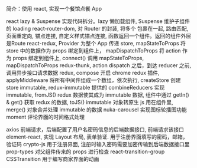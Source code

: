 ﻿简介：使用 react, 实现一个餐馆点餐 App

react lazy & Suspense 实现代码拆分。lazy 懒加载组件, Suspense 维护子组件的 loading
react-router-dom, <BrowserRouter> 对 Router 的封装, <Switch> 将多个 <Route> 包裹在一起, <Route> 路由匹配, <Redirect> 页面重定向, <Link> 锚点连接, <NavLink> 自定义样式锚点连接, <withRouter> 函数返回一个组件。返回的组件外层是Route
react-redux, Provider 为整个 App 传递 store, mapStateToProps 将 store 中的数据作为 props 绑定到组件上， mapDispatchToProps 将 action 作为 props 绑定到组件上, connect() 调用 mapStateToProps, mapDispatchToProps
redux-thunk, action dispatch 之后，到达 reducer 之前, 调用异步接口请求数据
redux, compose 开启 chrome redux 插件, applyMiddleware 将所有中间件组成一个数组，依次执行, createStore 创建 store
immutable, redux-immutable 提供的 combineReducers 实现 immutable, fromJS() redux 数据使其成为 immutable 数据, 组件中通过 getIn() & get() 获取 redux 的数据, toJS() immutable 对象转原生 js 用在组件里, merge() 对象合并处理 immutable 的数据
nuka-carousel 实现图标轮播图功能
moment 评论界面的时间格式处理


axios 前端请求，后端配置了用户名密码信息的后端数据接口, 前端请求该接口
element-react, 实现 Layout 布局, 表单验证. 用于注册界面填写的密码，邮箱，验证码
crypto-js 用于注册界面, 注册时输入密码需要加密传输到后端数据接口里
prop-types 对父组件传来的 props 进行检查
react-transition-group CSSTransition 用于编写商家界面的动画

